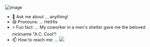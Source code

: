 ![image](https://pbs.twimg.com/profile_banners/1188031595904720896/1594631556/1500x500)

- 💬 Ask me about ... anything!
- 😄 Pronouns: ... He\His
- ⚡ Fun fact: ... My coworker in a men's shelter gave me the beloved nickname "A.C. Cool"!
- 📫 How to reach me: ... <a href="https://twitter.com/intent/follow?screen_name=AngelClaudioPR&tw_p=followbutton"><img src="https://img.shields.io/twitter/follow/AngelClaudioPR?label=%40AngelClaudioPR&style=social">  
